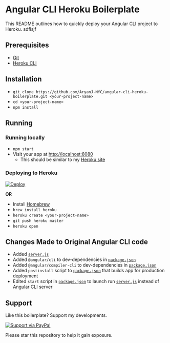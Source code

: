 # Angular CLI Heroku Boilerplate
This README outlines how to quickly deploy your Angular CLI project to Heroku.
sdflsjf
## Prerequisites
* [Git](http://git-scm.com/)
* [Heroku CLI](https://devcenter.heroku.com/articles/heroku-cli)

## Installation
* `git clone https://github.com/AryanJ-NYC/angular-cli-heroku-boilerplate.git <your-project-name>`
* `cd <your-project-name>`
* `npm install`

## Running
### Running locally
* `npm start`
* Visit your app at [http://localhost:8080](http://localhost:8080)
  * This should be similar to my [Heroku site](https://angular-cli-heroku-boilerplate.herokuapp.com/)

### Deploying to Heroku
[![Deploy](https://www.herokucdn.com/deploy/button.svg)](https://heroku.com/deploy)

**OR**

* Install [Homebrew](https://brew.sh/)
* `brew install heroku`
* `heroku create <your-project-name>`
* `git push heroku master`
* `heroku open`

## Changes Made to Original Angular CLI code

* Added [`server.js`](https://github.com/AryanJ-NYC/angular-cli-heroku-boilerplate/blob/master/server.js)
* Added `@angular/cli` to dev-dependencies in [`package.json`](https://github.com/AryanJ-NYC/angular-cli-heroku-boilerplate/blob/master/package.json)
* Added `@angular/compiler-cli` to dev-dependencies in [`package.json`](https://github.com/AryanJ-NYC/angular-cli-heroku-boilerplate/blob/master/package.json)
* Added `postinstall` script to [`package.json`](https://github.com/AryanJ-NYC/angular-cli-heroku-boilerplate/blob/master/package.json) that builds app for production deployment
* Edited `start` script in [`package.json`](https://github.com/AryanJ-NYC/angular-cli-heroku-boilerplate/blob/master/package.json) to launch run [`server.js`](https://github.com/AryanJ-NYC/angular-cli-heroku-boilerplate/blob/master/server.js) instead of Angular CLI server

## Support
Like this boilerplate? Support my developments.

[![Support via PayPal](https://cdn.rawgit.com/twolfson/paypal-github-button/1.0.0/dist/button.svg)](https://www.paypal.me/AryanJ)

Please star this repository to help it gain exposure.
